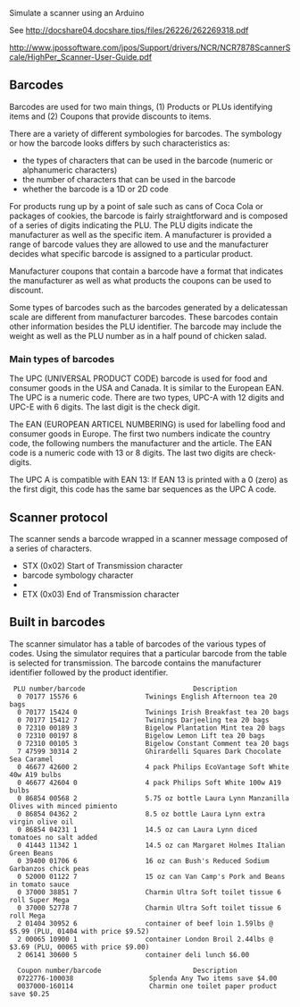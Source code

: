 Simulate a scanner using an Arduino

See http://docshare04.docshare.tips/files/26226/262269318.pdf

http://www.jpossoftware.com/jpos/Support/drivers/NCR/NCR7878ScannerScale/HighPer_Scanner-User-Guide.pdf

## Barcodes

Barcodes are used for two main things, (1) Products or PLUs identifying items and (2) Coupons that provide discounts to items.

There are a variety of different symbologies for barcodes. The symbology or how the barcode looks differs by such characteristics
as:
 - the types of characters that can be used in the barcode (numeric or alphanumeric characters)
 - the number of characters that can be used in the barcode
 - whether the barcode is a 1D or 2D code

For products rung up by a point of sale such as cans of Coca Cola or packages of cookies, the barcode is fairly straightforward
and is composed of a series of digits indicating the PLU. The PLU digits indicate the manufacturer as well as the specific
item. A manufacturer is provided a range of barcode values they are allowed to use and the manufacturer decides what specific
barcode is assigned to a particular product.

Manufacturer coupons that contain a barcode have a format that indicates the manufacturer as well as what products the coupons
can be used to discount.

Some types of barcodes such as the barcodes generated by a delicatessan scale are different from manufacturer barcodes. These
barcodes contain other information besides the PLU identifier. The barcode may include the weight as well as the PLU number
as in a half pound of chicken salad.

### Main types of barcodes

The UPC (UNIVERSAL PRODUCT CODE) barcode is used for food and consumer goods in the USA and Canada. It is similar to the European EAN.
The UPC is a numeric code. There are two types, UPC-A with 12 digits and UPC-E with 6 digits. The last digit is the check digit.

The EAN (EUROPEAN ARTICEL NUMBERING) is used for labelling food and consumer goods in Europe. The first two numbers indicate the country
code, the following numbers the manufacturer and the article. The EAN code is a numeric
code with 13 or 8 digits. The last two digits are check-digits.

The UPC A is compatible with EAN 13: If EAN 13 is printed with a 0 (zero) as the first digit,
this code has the same bar sequences as the UPC A code.

## Scanner protocol

The scanner sends a barcode wrapped in a scanner message composed of a series of characters.
 - STX (0x02) Start of Transmission character
 - barcode symbology character
 - 
 - ETX (0x03) End of Transmission character

## Built in barcodes

The scanner simulator has a table of barcodes of the various types of codes. Using the simulator
requires that a particular barcode from the table is selected for transmission. The barcode 
contains the manufacturer identifier followed by the product identifier.

     PLU number/barcode                           Description
      0 70177 15576 6                 Twinings English Afternoon tea 20 bags
      0 70177 15424 0                 Twinings Irish Breakfast tea 20 bags
      0 70177 15412 7                 Twinings Darjeeling tea 20 bags
      0 72310 00189 3                 Bigelow Plantation Mint tea 20 bags
      0 72310 00197 8                 Bigelow Lemon Lift tea 20 bags
      0 72310 00105 3                 Bigelow Constant Comment tea 20 bags
      7 47599 30314 2                 Ghirardelli Squares Dark Chocolate Sea Caramel
      0 46677 42600 2                 4 pack Philips EcoVantage Soft White 40w A19 bulbs
      0 46677 42604 0                 4 pack Philips Soft White 100w A19 bulbs
      0 86854 00568 2                 5.75 oz bottle Laura Lynn Manzanilla Olives with minced pimiento
      0 86854 04362 2                 8.5 oz bottle Laura Lynn extra virgin olive oil
      0 86854 04231 1                 14.5 oz can Laura Lynn diced tomatoes no salt added
      0 41443 11342 1                 14.5 oz can Margaret Holmes Italian Green Beans
      0 39400 01706 6                 16 oz can Bush's Reduced Sodium Garbanzos chick peas
      0 52000 01122 7                 15 oz can Van Camp's Pork and Beans in tomato sauce
      0 37000 38851 7                 Charmin Ultra Soft toilet tissue 6 roll Super Mega
      0 37000 52778 7                 Charmin Ultra Soft toilet tissue 6 roll Mega
      2 01404 30952 6                 container of beef loin 1.59lbs @ $5.99 (PLU, 01404 with price $9.52)
      2 00065 10900 1                 container London Broil 2.44lbs @ $3.69 (PLU, 00065 with price $9.00)
      2 06141 30600 5                 container deli lunch $6.00
                                  
      Coupon number/barcode                       Description
      0722776-100038                   Splenda Any Two items save $4.00
      0037000-160114                   Charmin one toilet paper product save $0.25
                                       
                                       
     

